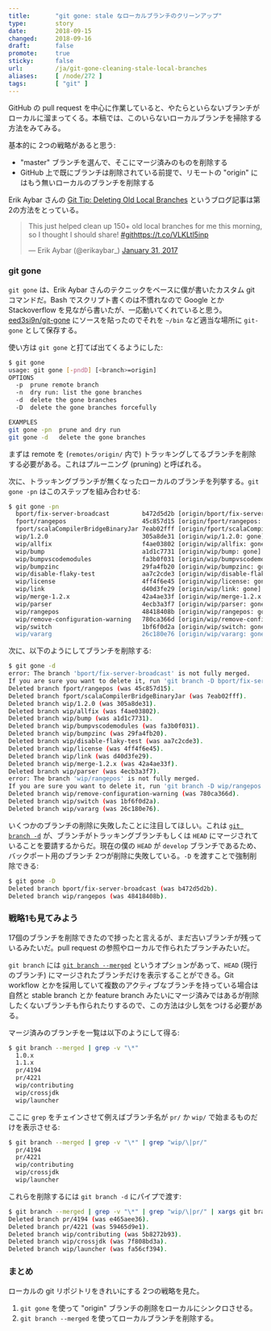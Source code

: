 ```yaml
---
title:       "git gone: stale なローカルブランチのクリーンアップ"
type:        story
date:        2018-09-15
changed:     2018-09-16
draft:       false
promote:     true
sticky:      false
url:         /ja/git-gone-cleaning-stale-local-branches
aliases:     [ /node/272 ]
tags:        [ "git" ]
---
```


  [1]: http://erikaybar.name/git-deleting-old-local-branches/
  [2]: https://git-scm.com/docs/git-branch#git-branch---delete
  [3]: https://git-scm.com/docs/git-branch#git-branch---merged

GitHub の pull request を中心に作業していると、やたらといらないブランチがローカルに溜まってくる。本稿では、このいらないローカルブランチを掃除する方法をみてみる。

基本的に 2つの戦略があると思う:
- "master" ブランチを選んで、そこにマージ済みのものを削除する
- GitHub 上で既にブランチは削除されている前提で、リモートの "origin" にはもう無いローカルのブランチを削除する

Erik Aybar さんの [Git Tip: Deleting Old Local Branches][1] というブログ記事は第2の方法をとっている。

<blockquote class="twitter-tweet" data-lang="en"><p lang="en" dir="ltr">This just helped clean up 150+ old local branches for me this morning, so I thought I should share! <a href="https://twitter.com/hashtag/git?src=hash&amp;ref_src=twsrc%5Etfw">#git</a><a href="https://t.co/VLKLtl5inp">https://t.co/VLKLtl5inp</a></p>&mdash; Erik Aybar (@erikaybar_) <a href="https://twitter.com/erikaybar_/status/826452297190404096?ref_src=twsrc%5Etfw">January 31, 2017</a></blockquote>

### git gone

`git gone` は、Erik Aybar さんのテクニックをベースに僕が書いたカスタム git コマンドだ。Bash でスクリプト書くのは不慣れなので Google とか Stackoverflow を見ながら書いたが、一応動いてくれていると思う。[eed3si9n/git-gone](https://github.com/eed3si9n/git-gone) にソースを貼ったのでそれを `~/bin` など適当な場所に `git-gone` として保存する。

使い方は `git gone` と打てば出てくるようにした:

```bash
$ git gone
usage: git gone [-pndD] [<branch>=origin]
OPTIONS
  -p  prune remote branch
  -n  dry run: list the gone branches
  -d  delete the gone branches
  -D  delete the gone branches forcefully

EXAMPLES
git gone -pn  prune and dry run
git gone -d   delete the gone branches
```

まずは remote を (`remotes/origin/` 内で) トラッキングしてるブランチを削除する必要がある。これはプルーニング (pruning) と呼ばれる。

次に、トラッキングブランチが無くなったローカルのブランチを列挙する。`git gone -pn` はこのステップを組み合わせる:

```bash
$ git gone -pn
  bport/fix-server-broadcast         b472d5d2b [origin/bport/fix-server-broadcast: gone] Bump modules
  fport/rangepos                     45c857d15 [origin/fport/rangepos: gone] Bump modules
  fport/scalaCompilerBridgeBinaryJar 7eab02fff [origin/fport/scalaCompilerBridgeBinaryJar: gone] Add scalaCompilerBridgeBinaryJar task
  wip/1.2.0                          305a8de31 [origin/wip/1.2.0: gone] 1.2.1-SNAPSHOT
  wip/allfix                         f4ae03802 [origin/wip/allfix: gone] Fix single repo emulation script
  wip/bump                           a1d1c7731 [origin/wip/bump: gone] Zinc 1.2.1, IO 1.2.1
  wip/bumpvscodemodules              fa3b0f031 [origin/wip/bumpvscodemodules: gone] sbt 1.2.1
  wip/bumpzinc                       29fa4fb20 [origin/wip/bumpzinc: gone] Zinc 1.2.0-M2
  wip/disable-flaky-test             aa7c2cde3 [origin/wip/disable-flaky-test: gone] Disable eval-is-safe-and-sound test
  wip/license                        4ff4f6e45 [origin/wip/license: gone] Update header
  wip/link                           d40d3fe29 [origin/wip/link: gone] Fix CONTRIBUTING and link to it
  wip/merge-1.2.x                    42a4ae33f [origin/wip/merge-1.2.x: gone] Merge branch 'wip/bumpvscodemodules' into wip/merge-1.2.x
  wip/parser                         4ecb3a3f7 [origin/wip/parser: gone] Fix bimcompat breakages in complete
  wip/rangepos                       48418408b [origin/wip/rangepos: gone] Follow up on Position extension
  wip/remove-configuration-warning   780ca366d [origin/wip/remove-configuration-warning: gone] Remove warnings about configuration
  wip/switch                         1bf6f0d2a [origin/wip/switch: gone] Make ++ fail when it doesn't affect any subprojects
  wip/vararg                         26c180e76 [origin/wip/vararg: gone] Revert "Switch inThisBuild (+friends) to use varargs SettingsDefinition"
```

次に、以下のようにしてブランチを削除する:

```bash
$ git gone -d
error: The branch 'bport/fix-server-broadcast' is not fully merged.
If you are sure you want to delete it, run 'git branch -D bport/fix-server-broadcast'.
Deleted branch fport/rangepos (was 45c857d15).
Deleted branch fport/scalaCompilerBridgeBinaryJar (was 7eab02fff).
Deleted branch wip/1.2.0 (was 305a8de31).
Deleted branch wip/allfix (was f4ae03802).
Deleted branch wip/bump (was a1d1c7731).
Deleted branch wip/bumpvscodemodules (was fa3b0f031).
Deleted branch wip/bumpzinc (was 29fa4fb20).
Deleted branch wip/disable-flaky-test (was aa7c2cde3).
Deleted branch wip/license (was 4ff4f6e45).
Deleted branch wip/link (was d40d3fe29).
Deleted branch wip/merge-1.2.x (was 42a4ae33f).
Deleted branch wip/parser (was 4ecb3a3f7).
error: The branch 'wip/rangepos' is not fully merged.
If you are sure you want to delete it, run 'git branch -D wip/rangepos'.
Deleted branch wip/remove-configuration-warning (was 780ca366d).
Deleted branch wip/switch (was 1bf6f0d2a).
Deleted branch wip/vararg (was 26c180e76).
```

いくつかのブランチの削除に失敗したことに注目してほしい。これは [`git branch -d`][2] が、ブランチがトラッキングブランチもしくは `HEAD` にマージされていることを要請するからだ。現在の僕の `HEAD` が `develop` ブランチであるため、バックポート用のブランチ 2つが削除に失敗している。`-D` を渡すことで強制削除できる:

```bash
$ git gone -D
Deleted branch bport/fix-server-broadcast (was b472d5d2b).
Deleted branch wip/rangepos (was 48418408b).
```

### 戦略1も見てみよう

17個のブランチを削除できたので捗ったと言えるが、まだ古いブランチが残っているみたいだ。pull request の参照やローカルで作られたブランチみたいだ。

`git branch` には [`git branch --merged`][3] というオプションがあって、`HEAD` (現行のブランチ) にマージされたブランチだけを表示することができる。Git workflow とかを採用していて複数のアクティブなブランチを持っている場合は自然と stable branch とか feature branch みたいにマージ済みではあるが削除したくないブランチも作られたりするので、この方法は少し気をつける必要がある。

マージ済みのブランチを一覧は以下のようにして得る:

```bash
$ git branch --merged | grep -v "\*"
  1.0.x
  1.1.x
  pr/4194
  pr/4221
  wip/contributing
  wip/crossjdk
  wip/launcher
```

ここに `grep` をチェインさせて例えばブランチ名が `pr/` か `wip/` で始まるものだけを表示させる:

```bash
$ git branch --merged | grep -v "\*" | grep "wip/\|pr/"
  pr/4194
  pr/4221
  wip/contributing
  wip/crossjdk
  wip/launcher
```

これらを削除するには `git branch -d` にパイプで渡す:

```bash
$ git branch --merged | grep -v "\*" | grep "wip/\|pr/" | xargs git branch -d
Deleted branch pr/4194 (was e465aee36).
Deleted branch pr/4221 (was 59465d9e1).
Deleted branch wip/contributing (was 5b8272b93).
Deleted branch wip/crossjdk (was 7f808bd3a).
Deleted branch wip/launcher (was fa56cf394).
```

### まとめ

ローカルの git リポジトリをきれいにする 2つの戦略を見た。

1. `git gone` を使って "origin" ブランチの削除をローカルにシンクロさせる。
2. `git branch --merged` を使ってローカルブランチを削除する。
